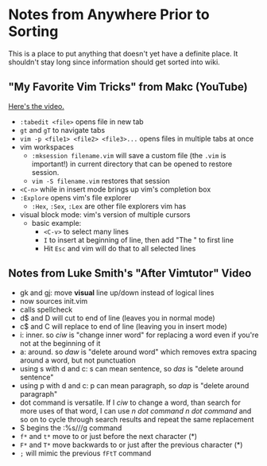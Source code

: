 # Notes from Anywhere Prior to Sorting

This is a place to put anything that doesn't yet have a definite place. It shouldn't stay long since information should get sorted into wiki.

## "My Favorite Vim Tricks" from Makc (YouTube)

[Here's the video.](https://www.youtube.com/watch?v=B-EPvfxcgl0)

- `:tabedit <file>` opens file in new tab
- `gt` and `gT` to navigate tabs
- `vim -p <file1> <file2> <file3>...` opens files in multiple tabs at once
- vim workspaces
  - `:mksession filename.vim` will save a custom file (the `.vim` is important!) in current directory that can be opened to restore session.
  - `vim -S filename.vim` restores that session
- `<C-n>` while in insert mode brings up vim's completion box
- `:Explore` opens vim's file explorer
  - `:Hex`, `:Sex`, `:Lex` are other file explorers vim has
- visual block mode: vim's version of multiple cursors
  - basic example:
    - `<C-v>` to select many lines
    - `I` to insert at beginning of line, then add "The " to first line
    - Hit `Esc` and vim will do that to all selected lines

## Notes from Luke Smith's "After Vimtutor" Video

- gk and gj: move **visual** line up/down instead of logical lines
- <F5> now sources init.vim
- <F6> calls spellcheck
- d\$ and D will cut to end of line (leaves you in normal mode)
- c\$ and C will replace to end of line (leaving you in insert mode)
- i: inner. so _ciw_ is "change inner word" for replacing a word even if you're not at the beginning of it
- a: around. so _daw_ is "delete around word" which removes extra spacing around a word, but not punctuation
- using s with d and c: s can mean sentence, so _das_ is "delete around sentence"
- using p with d and c: p can mean paragraph, so _dap_ is "delete around paragraph"
- dot command is versatile. If I _ciw_ to change a word, than search for more uses of that word, I can use _n_ _dot command_ _n_ _dot command_ and so on to cycle through search results and repeat the same replacement
- <leader>S begins the :%s///g command
- `f*` and `t*` move to or just before the next character (\*)
- `F*` and `T*` move backwards to or just after the previous character (\*)
- `;` will mimic the previous `fFtT` command
